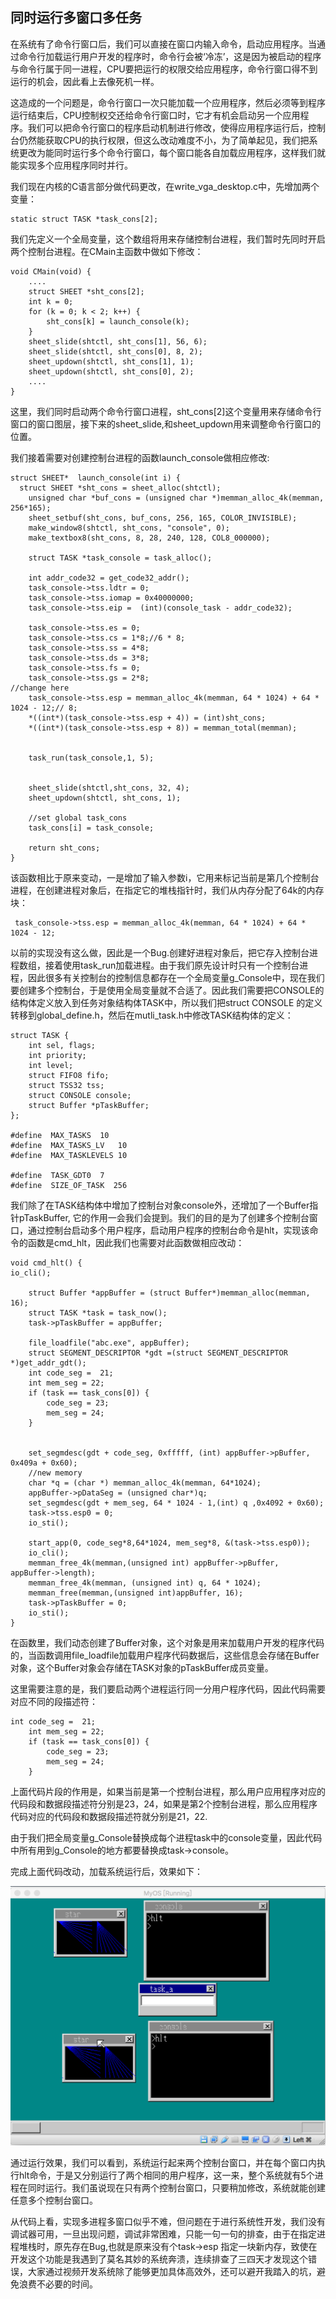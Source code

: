 ## 同时运行多窗口多任务



在系统有了命令行窗口后，我们可以直接在窗口内输入命令，启动应用程序。当通过命令行加载运行用户开发的程序时，命令行会被‘冷冻’，这是因为被启动的程序与命令行属于同一进程，CPU要把运行的权限交给应用程序，命令行窗口得不到运行的机会，因此看上去像死机一样。

这造成的一个问题是，命令行窗口一次只能加载一个应用程序，然后必须等到程序运行结束后，CPU控制权交还给命令行窗口时，它才有机会启动另一个应用程序。我们可以把命令行窗口的程序启动机制进行修改，使得应用程序运行后，控制台仍然能获取CPU的执行权限，但这么改动难度不小，为了简单起见，我们把系统更改为能同时运行多个命令行窗口，每个窗口能各自加载应用程序，这样我们就能实现多个应用程序同时并行。

我们现在内核的C语言部分做代码更改，在write_vga_desktop.c中，先增加两个变量：

```
static struct TASK *task_cons[2];
```


我们先定义一个全局变量，这个数组将用来存储控制台进程，我们暂时先同时开启两个控制台进程。在CMain主函数中做如下修改：

```
void CMain(void) {
    ....
    struct SHEET *sht_cons[2];
    int k = 0;
    for (k = 0; k < 2; k++) {
        sht_cons[k] = launch_console(k);
    }
    sheet_slide(shtctl, sht_cons[1], 56, 6);
    sheet_slide(shtctl, sht_cons[0], 8, 2);
    sheet_updown(shtctl, sht_cons[1], 1);
    sheet_updown(shtctl, sht_cons[0], 2);
    ....
}
```

这里，我们同时启动两个命令行窗口进程，sht_cons[2]这个变量用来存储命令行窗口的窗口图层，接下来的sheet_slide,和sheet_updown用来调整命令行窗口的位置。

我们接着需要对创建控制台进程的函数launch_console做相应修改:

```
struct SHEET*  launch_console(int i) {
  struct SHEET *sht_cons = sheet_alloc(shtctl);
    unsigned char *buf_cons = (unsigned char *)memman_alloc_4k(memman, 256*165);
    sheet_setbuf(sht_cons, buf_cons, 256, 165, COLOR_INVISIBLE);
    make_window8(shtctl, sht_cons, "console", 0);
    make_textbox8(sht_cons, 8, 28, 240, 128, COL8_000000);

    struct TASK *task_console = task_alloc();

    int addr_code32 = get_code32_addr();
    task_console->tss.ldtr = 0;
    task_console->tss.iomap = 0x40000000;
    task_console->tss.eip =  (int)(console_task - addr_code32);

    task_console->tss.es = 0;
    task_console->tss.cs = 1*8;//6 * 8;
    task_console->tss.ss = 4*8;
    task_console->tss.ds = 3*8;
    task_console->tss.fs = 0;
    task_console->tss.gs = 2*8;
//change here
    task_console->tss.esp = memman_alloc_4k(memman, 64 * 1024) + 64 * 1024 - 12;// 8;
    *((int*)(task_console->tss.esp + 4)) = (int)sht_cons;
    *((int*)(task_console->tss.esp + 8)) = memman_total(memman);


    task_run(task_console,1, 5);


    sheet_slide(shtctl,sht_cons, 32, 4);
    sheet_updown(shtctl, sht_cons, 1);

    //set global task_cons
    task_cons[i] = task_console;

    return sht_cons; 
}
```

该函数相比于原来变动，一是增加了输入参数i，它用来标记当前是第几个控制台进程，在创建进程对象后，在指定它的堆栈指针时，我们从内存分配了64k的内存块：

```
 task_console->tss.esp = memman_alloc_4k(memman, 64 * 1024) + 64 * 1024 - 12;
```

以前的实现没有这么做，因此是一个Bug.创建好进程对象后，把它存入控制台进程数组，接着使用task_run加载进程。由于我们原先设计时只有一个控制台进程，因此很多有关控制台的控制信息都存在一个全局变量g_Console中，现在我们要创建多个控制台，于是使用全局变量就不合适了。因此我们需要把CONSOLE的结构体定义放入到任务对象结构体TASK中，所以我们把struct CONSOLE 的定义转移到global_define.h，然后在mutli_task.h中修改TASK结构体的定义：

```
struct TASK {
    int sel, flags;
    int priority;
    int level;
    struct FIFO8 fifo;
    struct TSS32 tss;
    struct CONSOLE console;
    struct Buffer *pTaskBuffer;
};

#define  MAX_TASKS  10
#define  MAX_TASKS_LV   10
#define  MAX_TASKLEVELS 10

#define  TASK_GDT0  7
#define  SIZE_OF_TASK  256
```

我们除了在TASK结构体中增加了控制台对象console外，还增加了一个Buffer指针pTaskBuffer, 它的作用一会我们会提到。我们的目的是为了创建多个控制台窗口，通过控制台启动多个用户程序，启动用户程序的控制台命令是hlt，实现该命令的函数是cmd_hlt，因此我们也需要对此函数做相应改动：

```
void cmd_hlt() {
io_cli();

    struct Buffer *appBuffer = (struct Buffer*)memman_alloc(memman, 16);
    struct TASK *task = task_now();
    task->pTaskBuffer = appBuffer;

    file_loadfile("abc.exe", appBuffer);
    struct SEGMENT_DESCRIPTOR *gdt =(struct SEGMENT_DESCRIPTOR *)get_addr_gdt();
    int code_seg =  21;
    int mem_seg = 22;
    if (task == task_cons[0]) {
        code_seg = 23;
        mem_seg = 24;
    }


    set_segmdesc(gdt + code_seg, 0xfffff, (int) appBuffer->pBuffer, 0x409a + 0x60);
    //new memory 
    char *q = (char *) memman_alloc_4k(memman, 64*1024);
    appBuffer->pDataSeg = (unsigned char*)q;
    set_segmdesc(gdt + mem_seg, 64 * 1024 - 1,(int) q ,0x4092 + 0x60);
    task->tss.esp0 = 0;
    io_sti();

    start_app(0, code_seg*8,64*1024, mem_seg*8, &(task->tss.esp0));
    io_cli();
    memman_free_4k(memman,(unsigned int) appBuffer->pBuffer, appBuffer->length);
    memman_free_4k(memman, (unsigned int) q, 64 * 1024);
    memman_free(memman,(unsigned int)appBuffer, 16);
    task->pTaskBuffer = 0;
    io_sti();
}
```

在函数里，我们动态创建了Buffer对象，这个对象是用来加载用户开发的程序代码的，当函数调用file_loadfile加载用户程序代码数据后，这些信息会存储在Buffer对象，这个Buffer对象会存储在TASK对象的pTaskBuffer成员变量。

这里需要注意的是，我们要启动两个进程运行同一分用户程序代码，因此代码需要对应不同的段描述符：

```
int code_seg =  21;
    int mem_seg = 22;
    if (task == task_cons[0]) {
        code_seg = 23;
        mem_seg = 24;
    }
```

上面代码片段的作用是，如果当前是第一个控制台进程，那么用户应用程序对应的代码段和数据段描述符分别是23，24，如果是第2个控制台进程，那么应用程序代码对应的代码段和数据段描述符就分别是21，22.

由于我们把全局变量g_Console替换成每个进程task中的console变量，因此代码中所有用到g_Console的地方都要替换成task->console。

完成上面代码改动，加载系统运行后，效果如下：

![](img/20170929111243874.png)

通过运行效果，我们可以看到，系统运行起来两个控制台窗口，并在每个窗口内执行hlt命令，于是又分别运行了两个相同的用户程序，这一来，整个系统就有5个进程在同时运行。我们虽说现在只有两个控制台窗口，只要稍加修改，系统就能创建任意多个控制台窗口。

从代码上看，实现多进程多窗口似乎不难，但问题在于进行系统性开发，我们没有调试器可用，一旦出现问题，调试非常困难，只能一句一句的排查，由于在指定进程堆栈时，原先存在Bug,也就是原来没有个task->esp 指定一块新内存，致使在开发这个功能是我遇到了莫名其妙的系统奔溃，连续排查了三四天才发现这个错误，大家通过视频开发系统除了能够更加具体高效外，还可以避开我踏入的坑，避免浪费不必要的时间。
